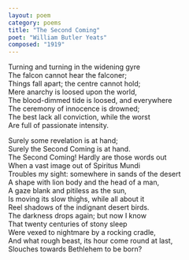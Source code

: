 ```yaml
---
layout: poem
category: poems
title: "The Second Coming"
poet: "William Butler Yeats"
composed: "1919"
---
```

<p>
<div class="ll">Turning and turning in the widening gyre</div> 
<div class="ll">The falcon cannot hear the falconer;</div>
<div class="ll">Things fall apart; the centre cannot hold;</div>
<div class="ll">Mere anarchy is loosed upon the world,</div>
<div class="ll">The blood-dimmed tide is loosed, and everywhere</div>
<div class="ll">The ceremony of innocence is drowned;</div>
<div class="ll">The best lack all conviction, while the worst </div>
<div class="ll">Are full of passionate intensity.</div>
</p>
<p>  
<div class="ll">Surely some revelation is at hand;</div>
<div class="ll">Surely the Second Coming is at hand.</div>
<div class="ll">The Second Coming! Hardly are those words out</div>  
<div class="ll">When a vast image out of Spiritus Mundi</div>
<div class="ll">Troubles my sight: somewhere in sands of the desert</div> 
<div class="ll">A shape with lion body and the head of a man,</div> 
<div class="ll">A gaze blank and pitiless as the sun,</div> 
<div class="ll">Is moving its slow thighs, while all about it</div> 
<div class="ll">Reel shadows of the indignant desert birds.</div> 
<div class="ll">The darkness drops again; but now I know</div> 
<div class="ll">That twenty centuries of stony sleep</div>
<div class="ll">Were vexed to nightmare by a rocking cradle,</div>   
<div class="ll">And what rough beast, its hour come round at last,</div>   
<div class="ll">Slouches towards Bethlehem to be born?</div>
</p>
